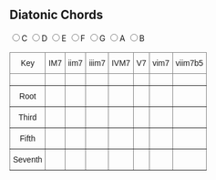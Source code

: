 ## Diatonic Chords

<div>
  <label><input type="radio" name="key" value="C" id="radioC">C</label>
  <label><input type="radio" name="key" value="D" id="radioD">D</label>
  <label><input type="radio" name="key" value="E" id="radioE">E</label>
  <label><input type="radio" name="key" value="F" id="radioF">F</label>
  <label><input type="radio" name="key" value="G" id="radioG">G</label>
  <label><input type="radio" name="key" value="A" id="radioA">A</label>
  <label><input type="radio" name="key" value="B" id="radioB">B</label>
</div>

<style type="text/css">
.tg  {border-collapse:collapse;border-spacing:0;}
.tg td{border-color:black;border-style:solid;border-width:1px;font-family:Arial, sans-serif;font-size:14px;
  overflow:hidden;padding:10px 5px;word-break:normal;}
.tg th{border-color:black;border-style:solid;border-width:1px;font-family:Arial, sans-serif;font-size:14px;
  font-weight:normal;overflow:hidden;padding:10px 5px;word-break:normal;}
.tg .tg-c3ow{border-color:inherit;text-align:center;vertical-align:top}
</style>

<table class="tg" id="targetTable">
<thead>
  <tr>
    <th class="tg-c3ow">Key</th>
    <th class="tg-c3ow">IM7</th>
    <th class="tg-c3ow">iim7</th>
    <th class="tg-c3ow">iiim7</th>
    <th class="tg-c3ow">IVM7</th>
    <th class="tg-c3ow">V7</th>
    <th class="tg-c3ow">vim7</th>
    <th class="tg-c3ow">viim7b5</th>
  </tr>
</thead>
<tbody>
  <tr>
    <td class="tg-c3ow"></td>
    <td class="tg-c3ow"></td>
    <td class="tg-c3ow"></td>
    <td class="tg-c3ow"></td>
    <td class="tg-c3ow"></td>
    <td class="tg-c3ow"></td>
    <td class="tg-c3ow"></td>
    <td class="tg-c3ow"></td>
  </tr>
  <tr>
    <td class="tg-c3ow">Root</td>
    <td class="tg-c3ow"></td>
    <td class="tg-c3ow"></td>
    <td class="tg-c3ow"></td>
    <td class="tg-c3ow"></td>
    <td class="tg-c3ow"></td>
    <td class="tg-c3ow"></td>
    <td class="tg-c3ow"></td>
  </tr>
  <tr>
    <td class="tg-c3ow">Third</td>
    <td class="tg-c3ow"></td>
    <td class="tg-c3ow"></td>
    <td class="tg-c3ow"></td>
    <td class="tg-c3ow"></td>
    <td class="tg-c3ow"></td>
    <td class="tg-c3ow"></td>
    <td class="tg-c3ow"></td>
  </tr>
  <tr>
    <td class="tg-c3ow">Fifth</td>
    <td class="tg-c3ow"></td>
    <td class="tg-c3ow"></td>
    <td class="tg-c3ow"></td>
    <td class="tg-c3ow"></td>
    <td class="tg-c3ow"></td>
    <td class="tg-c3ow"></td>
    <td class="tg-c3ow"></td>
  </tr>
  <tr>
    <td class="tg-c3ow">Seventh</td>
    <td class="tg-c3ow"></td>
    <td class="tg-c3ow"></td>
    <td class="tg-c3ow"></td>
    <td class="tg-c3ow"></td>
    <td class="tg-c3ow"></td>
    <td class="tg-c3ow"></td>
    <td class="tg-c3ow"></td>
  </tr>
</tbody>
</table>

<script type="text/javascript">
  function valueChange(event){
    this.table.rows[1].cells[0].innerHTML = event.currentTarget.value;
    x = root.indexOf(event.currentTarget.value)
    y = tone.indexOf(event.currentTarget.value)
    for (let i = 0; i < 7; i++) {
      ix = (i+x)%7;
      this.table.rows[1].cells[i+1].innerHTML = this.root[ix] + this.list[i];
      for (let j = 0; j < 4; j++) {
        jy = (this.majmin[i][j]+y)%12;
        this.table.rows[j+2].cells[i+1].innerHTML = this.tone[jy];
      }
    }
  }
  
  const root = ['C', 'D', 'E', 'F', 'G', 'A', 'B']
  const list = ['M7', 'm7', 'm7', 'M7', '7', 'm7', 'm7b5']
  const tone = ['C', 'C#-D♭','D', 'D#-E♭','E','F', 'F#-G♭', 'G', 'G#-A♭', 'A', 'A#-B♭', 'B']
  const majmin = [[0, 4, 7, 11], [0, 3, 7, 10], [0, 3, 7, 10], [0, 4, 7, 11], [0, 4, 7, 10], [0, 3, 7, 10], [0, 3, 6, 10]]

  let table = document.getElementById('targetTable');

  let radioC = document.getElementById('radioC');
  radioC.checked = true;
  table.rows[1].cells[0].innerHTML = 'C'
  y = tone.indexOf('C');
  for (let i = 0; i < 7; i++) {
    table.rows[1].cells[i+1].innerHTML = root[i] + list[i];
    for (let j = 0; j < 4; j++) {
      jy = (majmin[i][j]+y)%12;
      table.rows[j+2].cells[i+1].innerHTML = tone[jy];
    }
  }
  radioC.addEventListener('change', {table: table, root: root, list: list, majmin: majmin, handleEvent: valueChange});

  let radioD = document.getElementById('radioD');
  radioD.addEventListener('change', {table: table, root: root, list: list, majmin: majmin, handleEvent: valueChange});

  let radioE = document.getElementById('radioE');
  radioE.addEventListener('change', {table: table, root: root, list: list, majmin: majmin, handleEvent: valueChange});

  let radioF = document.getElementById('radioF');
  radioF.addEventListener('change', {table: table, root: root, list: list, majmin: majmin, handleEvent: valueChange});

  let radioG = document.getElementById('radioG');
  radioG.addEventListener('change', {table: table, root: root, list: list, majmin: majmin, handleEvent: valueChange});

  let radioA = document.getElementById('radioA');
  radioA.addEventListener('change', {table: table, root: root, list: list, majmin: majmin, handleEvent: valueChange});

  let radioB = document.getElementById('radioB');
  radioB.addEventListener('change', {table: table, root: root, list: list, majmin: majmin, handleEvent: valueChange});
</script>
